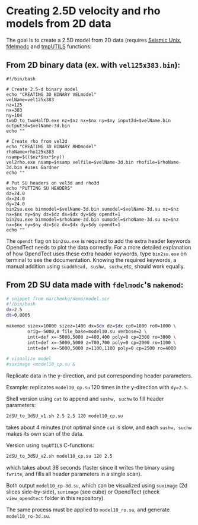 # Creating 2.5D velocity and rho models from 2D data

The goal is to create a 2.5D model from 2D data (requires [Seismic Unix](https://github.com/JohnWStockwellJr/SeisUnix), 
[fdelmodc](https://github.com/JanThorbecke/OpenSource) and [tmpUTILS](https://github.com/vkrGitHub/tmpUTILS) 
functions:

## From 2D binary data (ex. with `vel125x383.bin`):
```
#!/bin/bash

# Create 2.5-d binary model
echo "CREATING 3D BINARY VELmodel"
velName=vel125x383
nz=125
nx=383
ny=104
twoD_to_twoHalfD.exe nz=$nz nx=$nx ny=$ny input2d=$velName.bin output3d=$velName-3d.bin
echo ""

# Create rho from vel3d
echo "CREATING 3D BINARY RHOmodel"
rhoName=rho125x383
nsamp=$(($nz*$nx*$ny))
vel2rho.exe nsamp=$nsamp velfile=$velName-3d.bin rhofile=$rhoName-3d.bin #uses Gardner
echo ""

# Put SU headers on vel3d and rho3d
echo "PUTTING SU HEADERS"
dz=24.0
dx=24.0
dy=24.0
bin2su.exe binmodel=$velName-3d.bin sumodel=$velName-3d.su nz=$nz nx=$nx ny=$ny dz=$dz dx=$dx dy=$dy opendt=1
bin2su.exe binmodel=$rhoName-3d.bin sumodel=$rhoName-3d.su nz=$nz nx=$nx ny=$ny dz=$dz dx=$dx dy=$dy opendt=1
echo ""
```
The `opendt` flag on `bin2su.exe` is required to add the extra header keywords OpendTect needs to plot the data 
correctly. For a more detailed explanation of how OpendTect uses these extra header keywords, type `bin2su.exe` on 
terminal to see the documentation. Knowing the required keywords, a manual addition using `suaddhead, sushw, suchw`,etc, 
should work equally.



## From 2D SU data made with `fdelmodc`'s `makemod`:
```sh
# snippet from marchenko/demo/model.scr
#!/bin/bash
dx=2.5
dt=0.0005

makemod sizex=10000 sizez=1400 dx=$dx dz=$dx cp0=1800 ro0=1000 \
        orig=-5000,0 file_base=model10.su verbose=2 \
        intt=def x=-5000,5000 z=400,400 poly=0 cp=2300 ro=3000 \
        intt=def x=-5000,5000 z=700,700 poly=0 cp=2000 ro=1100 \
        intt=def x=-5000,5000 z=1100,1100 poly=0 cp=2500 ro=4000

# visualize model
#suximage <model10_cp.su &
```
Replicate data in the y-direction, and put corresponding header parameters. 

Example: replicates `model10_cp.su` 120 times in the y-direction with `dy=2.5`.

Shell version using `cat` to append and `sushw, suchw` to fill header parameters:
```sh
2dSU_to_3dSU_v1.sh 2.5 2.5 120 model10_cp.su
```
takes about 4 minutes (not optimal since `cat` is slow, and each `sushw, suchw` makes its own scan of the data.

Version using `tmpUTILS` C-functions:
```sh
2dSU_to_3dSU_v2.sh model10_cp.su 120 2.5
```
which takes about 38 seconds (faster since it writes the binary using `fwrite`, and fills all header parameters in a single scan).

Both output `model10_cp-3d.su`, which can be visualized using `suximage` (2d slices side-by-side), `sunimage` (see cube) or 
OpendTect (check `view_opendtect` folder in this repository).

The same process must be applied to `model10_ro.su`, and generate `model10_ro-3d.su`.







